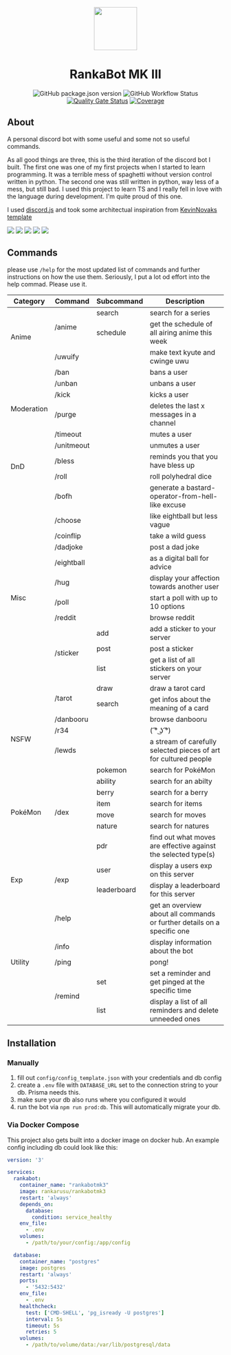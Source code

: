 <div align="center">
  <img height="100" src="https://github.com/Rankarusu/RankaBotMk3/assets/48137583/9c943792-1ff8-4e58-aa80-0364dfe13611">
  <h1>RankaBot MK III</h1>
  
  ![GitHub package.json version](https://img.shields.io/github/package-json/v/Rankarusu/RankaBotMk3)
  ![GitHub Workflow Status](https://img.shields.io/github/actions/workflow/status/Rankarusu/RankaBotMk3/build.yml)
  [![Quality Gate Status](https://sonarcloud.io/api/project_badges/measure?project=Rankarusu_RankaBotMk3&metric=alert_status)](https://sonarcloud.io/summary/new_code?id=Rankarusu_RankaBotMk3)
  [![Coverage](https://sonarcloud.io/api/project_badges/measure?project=Rankarusu_RankaBotMk3&metric=coverage)](https://sonarcloud.io/summary/new_code?id=Rankarusu_RankaBotMk3)
</div>

## About

  A personal discord bot with some useful and some not so useful commands.
  
  As all good things are three, this is the third iteration of the discord bot I built. 
  The first one was one of my first projects when I started to learn programming. It was a terrible mess of spaghetti without version control written in python.
  The second one was still written in python, way less of a mess, but still bad. I used this project to learn TS and I really fell in love with the language during development. I'm quite proud of this one.

  I used [discord.js](https://github.com/discordjs/discord.js) and took some architectual inspiration from [KevinNovaks template](https://github.com/KevinNovak/Discord-Bot-TypeScript-Template)
<div>
  <img src="https://img.shields.io/badge/Node%20js-339933?style=for-the-badge&logo=nodedotjs&logoColor=white">
  <img src="https://img.shields.io/badge/TypeScript-007ACC?style=for-the-badge&logo=typescript&logoColor=white">
  <img src="https://img.shields.io/badge/Prisma-3982CE?style=for-the-badge&logo=Prisma&logoColor=white">
  <img src="https://img.shields.io/badge/PostgreSQL-316192?style=for-the-badge&logo=postgresql&logoColor=white">
  <img src="https://img.shields.io/badge/Docker-2CA5E0?style=for-the-badge&logo=docker&logoColor=white">
</div>


## Commands

please use `/help` for the most updated list of commands and further instructions on how the use them. Seriously, I put a lot od effort into the help commad. Please use it.

<table>
  <thead>
    <tr>
      <th>Category</th>
      <th>Command</th>
      <th>Subcommand</th>
      <th>Description</th>
    </tr>
  </thead>
  <tbody>
    <tr>
      <td rowspan="3">Anime</td>
      <td rowspan="2">/anime</td>
      <td>search</td>
      <td>search for a series</td>
    </tr>
    <tr>
      <td>schedule</td>
      <td>get the schedule of all airing anime this week</td>
    </tr>
    <tr>
      <td>/uwuify</td>
      <td></td>
      <td>make text kyute and cwinge uwu</span></td>
    </tr>
    <tr>
      <td rowspan="6">Moderation</td>
      <td>/ban</td>
      <td></td>
      <td>bans a user</td>
    </tr>
    <tr>
      <td>/unban</td>
      <td></td>
      <td>unbans a user</td>
    </tr>
    <tr>
      <td>/kick</td>
      <td></td>
      <td>kicks a user</td>
    </tr>
    <tr>
      <td>/purge</td>
      <td></td>
      <td>deletes the last x messages in a channel</td>
    </tr>
    <tr>
      <td>/timeout</td>
      <td></td>
      <td>mutes a user</td>
    </tr>
    <tr>
      <td>/unitmeout</td>
      <td></td>
      <td>unmutes a user</td>
    </tr>
    <tr>
      <td rowspan="2">DnD</td>
      <td>/bless</td>
      <td></td>
      <td>reminds you that you have bless up</td>
    </tr>
    <tr>
      <td>/roll</td>
      <td></td>
      <td>roll polyhedral dice</td>
    </tr>
    <tr>
      <td rowspan="13">Misc</td>
      <td>/bofh</td>
      <td></td>
      <td>generate a bastard-operator-from-hell-like excuse</td>
    </tr>
    <tr>
      <td>/choose</td>
      <td></td>
      <td>like eightball but less vague</td>
    </tr>
    <tr>
      <td>/coinflip</td>
      <td></td>
      <td>take a wild guess</td>
    </tr>
    <tr>
      <td>/dadjoke</td>
      <td></td>
      <td>post a dad joke</td>
    </tr>
    <tr>
      <td>/eightball</td>
      <td></td>
      <td>as a digital ball for advice</td>
    </tr>
    <tr>
      <td>/hug</td>
      <td></td>
      <td>display your affection towards another user</td>
    </tr>
    <tr>
      <td>/poll</td>
      <td></td>
      <td>start a poll with up to 10 options</td>
    </tr>
    <tr>
      <td>/reddit</td>
      <td></td>
      <td>browse reddit</td>
    </tr>
    <tr>
      <td rowspan="3">/sticker</td>
      <td>add</td>
      <td>add a sticker to your server</td>
    </tr>
    <tr>
      <td>post</td>
      <td>post a sticker</td>
    </tr>
    <tr>
      <td>list</td>
      <td>get a list of all stickers on your server</td>
    </tr>
    <tr>
      <td rowspan="2">/tarot</td>
      <td>draw</td>
      <td>draw a tarot card</td>
    </tr>
    <tr>
      <td>search</td>
      <td>get infos about the meaning of a card</td>
    </tr>
    <tr>
      <td rowspan="3">NSFW</td>
      <td>/danbooru</td>
      <td></td>
      <td>browse danbooru</td>
    </tr>
    <tr>
      <td>/r34</td>
      <td></td>
      <td>( ͡° ͜ʖ ͡°)</td>
    </tr>
    <tr>
      <td>/lewds</td>
      <td></td>
      <td>a stream of carefully selected pieces of art for cultured people</td>
    </tr>
    <tr>
      <td rowspan="7">PokéMon</td>
      <td rowspan="7">/dex</td>
      <td>pokemon</td>
      <td>search for PokéMon</td>
    </tr>
    <tr>
      <td>ability</td>
      <td>search for an abilty</td>
    </tr>
    <tr>
      <td>berry</td>
      <td>search for a berry</td>
    </tr>
    <tr>
      <td>item</td>
      <td>search for items</td>
    </tr>
    <tr>
      <td>move</td>
      <td>search for moves</td>
    </tr>
    <tr>
      <td>nature</td>
      <td>search for natures</td>
    </tr>
    <tr>
      <td>pdr</td>
      <td>find out what moves are effective against the selected type(s)</td>
    </tr>
    <tr>
      <td rowspan="2">Exp</td>
      <td rowspan="2">/exp</td>
      <td>user</td>
      <td>display a users exp on this server</td>
    </tr>
    <tr>
      <td>leaderboard</td>
      <td>display a leaderboard for this server</td>
    </tr>
    <tr>
      <td rowspan="5">Utility</td>
      <td>/help</td>
      <td></td>
      <td>get an overview about all commands or further details on a specific one</td>
    </tr>
    <tr>
      <td>/info</td>
      <td></td>
      <td>display information about the bot</td>
    </tr>
    <tr>
      <td>/ping</td>
      <td></td>
      <td>pong!</td>
    </tr>
    <tr>
      <td rowspan="2">/remind</td>
      <td>set</td>
      <td>set a reminder and get pinged at the specific time</td>
    </tr>
    <tr>
      <td>list</td>
      <td>display a list of all reminders and delete unneeded ones</td>
    </tr>
  </tbody>
</table>

## Installation
### Manually
  1. fill out `config/config_template.json` with your credentials and db config
  2. create a `.env` file with `DATABASE_URL` set to the connection string to your db. Prisma needs this.
  3. make sure your db also runs where you configured it would
  4. run the bot via `npm run prod:db`. This will automatically migrate your db.

### Via Docker Compose
This project also gets built into a docker image on docker hub. An example config including db could look like this:

```yaml
version: '3'

services:
  rankabot:
    container_name: "rankabotmk3"
    image: rankarusu/rankabotmk3
    restart: 'always'
    depends_on:
      database:
        condition: service_healthy
    env_file:
      - .env
    volumes:
      - /path/to/your/config:/app/config

  database:
    container_name: "postgres"
    image: postgres
    restart: 'always'
    ports:
      - '5432:5432'
    env_file:
      - .env
    healthcheck:
      test: ['CMD-SHELL', 'pg_isready -U postgres']
      interval: 5s
      timeout: 5s
      retries: 5
    volumes:
      - /path/to/volume/data:/var/lib/postgresql/data
```

